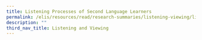 ```yaml
---
title: Listening Processes of Second Language Learners
permalink: /elis/resources/read/research-summaries/listening-viewing/listening-process-second-language-learner/
description: ""
third_nav_title: Listening and Viewing
---
```

